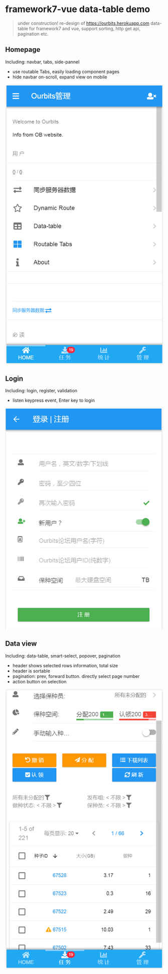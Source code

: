 # framework7-vue data-table demo

> under construction!
> re-design of https://ourbits.herokuapp.com
data-table for framework7 and vue, support sorting, http get api, pagination etc.


## Homepage
Including: navbar, tabs, side-pannel
- use routable Tabs, easily loading component pages
- hide navbar on-scroll, expand view on mobile

![home](傲游截图20180121160548.png "home")

## Login
Including: login, register, validation
- listen keypress event, Enter key to login

![login](傲游截图20180121160615.png "login")

## Data view
Including: data-table, smart-select, popover, pagination
- header shows selected rows information, total size
- header is sortable
- pagination: prev, forward button. directly select page number
- action button on selection

![dataview](傲游截图20180121160659.png "dataview")
